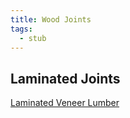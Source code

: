 ```yaml
---
title: Wood Joints
tags:
  - stub
---
```


## Laminated Joints

[Laminated Veneer Lumber](laminated-veneer-lumber.md)
